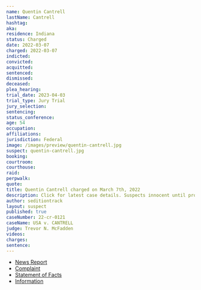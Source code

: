 ```yaml
---
name: Quentin Cantrell
lastName: Cantrell
hashtag:
aka:
residence: Indiana
status: Charged
date: 2022-03-07
charged: 2022-03-07
indicted:
convicted:
acquitted:
sentenced:
dismissed:
deceased:
plea_hearing:
trial_date: 2023-04-03
trial_type: Jury Trial
jury_selection:
sentencing:
status_conference:
age: 54
occupation:
affiliations:
jurisdiction: Federal
image: /images/preview/quentin-cantrell.jpg
suspect: quentin-cantrell.jpg
booking:
courtroom:
courthouse:
raid:
perpwalk:
quote:
title: Quentin Cantrell charged on March 7th, 2022
description: Click for latest case details. Suspects innocent until proven guilty.
author: seditiontrack
layout: suspect
published: true
caseNumber: 22-cr-0121
caseName: USA v. CANTRELL
judge: Trevor N. McFadden
videos:
charges:
sentence:
---
```

- [News Report](https://www.msn.com/en-us/news/crime/3-indianapolis-area-men-arrested-in-connection-with-us-capitol-riot/ar-AAUTEA7)
- [Complaint](https://www.justice.gov/usao-dc/case-multi-defendant/file/1481961/download)
- [Statement of Facts](https://www.justice.gov/usao-dc/case-multi-defendant/file/1481966/download)
- [Information](https://extremism.gwu.edu/sites/g/files/zaxdzs2191/f/Eric%20Quentin%20and%20Jared%20Cantrell%20Information.pdf)
